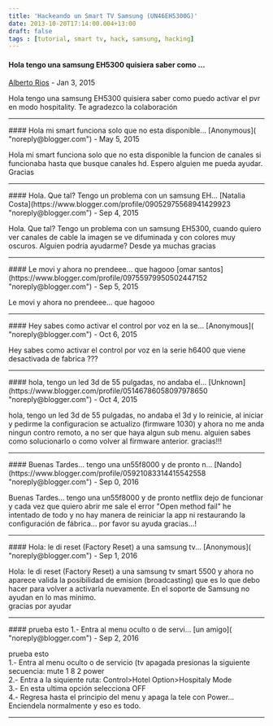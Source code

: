 ```yaml
---
title: 'Hackeando un Smart TV Samsung (UN46EH5300G)'
date: 2013-10-20T17:14:00.004+13:00
draft: false
tags : [tutorial, smart tv, hack, samsung, hacking]
---
```


#### Hola tengo una samsung EH5300 quisiera saber como ...
[Alberto Rios](https://www.blogger.com/profile/08108199717019440100 "noreply@blogger.com") - <time datetime="2015-01-14T10:30:32.174+13:00">Jan 3, 2015</time>

Hola tengo una samsung EH5300 quisiera saber como puedo activar el pvr en modo hospitality. Te agradezco la colaboración
<hr />
#### Hola mi smart funciona solo que no esta disponible...
[Anonymous]( "noreply@blogger.com") - <time datetime="2015-05-01T08:03:50.994+12:00">May 5, 2015</time>

Hola mi smart funciona solo que no esta disponible la funcion de canales si funcionaba hasta que busque canales hd. Espero alguien me pueda ayudar. Gracias
<hr />
#### Hola. Que tal? Tengo un problema con un samsung EH...
[Natalia Costa](https://www.blogger.com/profile/09052975568941429923 "noreply@blogger.com") - <time datetime="2015-09-03T16:23:53.480+12:00">Sep 4, 2015</time>

Hola. Que tal? Tengo un problema con un samsung EH5300, cuando quiero ver canales de cable la imagen se ve difuminada y con colores muy oscuros. Alguien podría ayudarme? Desde ya muchas gracias
<hr />
#### Le movi y ahora no prendeee... que hagooo
[omar santos](https://www.blogger.com/profile/09755979950502447152 "noreply@blogger.com") - <time datetime="2015-09-11T18:09:13.280+12:00">Sep 5, 2015</time>

Le movi y ahora no prendeee... que hagooo
<hr />
#### Hey sabes como activar el control por voz en la se...
[Anonymous]( "noreply@blogger.com") - <time datetime="2015-10-03T08:22:17.765+13:00">Oct 6, 2015</time>

Hey sabes como activar el control por voz en la serie h6400 que viene desactivada de fabrica ???
<hr />
#### hola, tengo un led 3d de 55 pulgadas, no andaba el...
[Unknown](https://www.blogger.com/profile/05146786058097978650 "noreply@blogger.com") - <time datetime="2015-10-15T12:59:46.047+13:00">Oct 4, 2015</time>

hola, tengo un led 3d de 55 pulgadas, no andaba el 3d y lo reinicie, al iniciar y pedirme la configuracion se actualizo (firmware 1030) y ahora no me anda ningun contro remoto, a no ser que haya algun sub menu. alguien sabes como solucionarlo o como volver al firmware anterior. gracias!!!
<hr />
#### Buenas Tardes... tengo una un55f8000 y de pronto n...
[Nando](https://www.blogger.com/profile/05921083314415542558 "noreply@blogger.com") - <time datetime="2016-09-25T11:39:15.975+13:00">Sep 0, 2016</time>

Buenas Tardes... tengo una un55f8000 y de pronto netflix dejo de funcionar y cada vez que quiero abrir me sale el error "Open method fail" he intentado de todo y no hay manera de reiniciar la app ni restaurando la configuración de fábrica... por favor su ayuda gracias...!
<hr />
#### Hola: le di reset (Factory Reset) a una samsung tv...
[Anonymous]( "noreply@blogger.com") - <time datetime="2016-09-26T10:50:30.479+13:00">Sep 1, 2016</time>

Hola: le di reset (Factory Reset) a una samsung tv smart 5500 y ahora no aparece valida la posibilidad de emision (broadcasting) que es lo que debo hacer para volver a activarla nuevamente. En el soporte de Samsung no ayudan en lo mas minimo.  
gracias por ayudar
<hr />
#### prueba esto  
1.- Entra al menu oculto o de servi...
[un amigo]( "noreply@blogger.com") - <time datetime="2016-09-27T06:25:35.850+13:00">Sep 2, 2016</time>

prueba esto  
1.- Entra al menu oculto o de servicio (tv apagada presionas la siguiente secuencia: mute 1 8 2 power  
2.- Entra a la siquiente ruta: Control>Hotel Option>Hospitaly Mode  
3.- En esta ultima opción selecciona OFF  
4.- Regresa hasta el principio del menu y apaga la tele con Power... Enciendela normalmente y eso es todo.
<hr />
